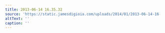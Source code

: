 ```yaml
---
title: 2013-06-14 16.35.32
source: 'https://static.jamesdigioia.com/uploads/2014/01/2013-06-14-16-35-32-scaled.jpg'
altText: ''
caption: ''
---
```


